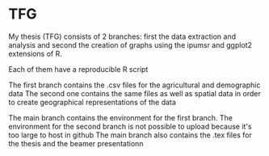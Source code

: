 # TFG

My thesis (TFG) consists of 2 branches: first the data extraction and analysis and second the creation of graphs using the ipumsr and ggplot2 extensions of R.

Each of them have a reproducible R script

The first branch contains the .csv files for the agricultural and demographic data
The second one contains the same files as well as spatial data in order to create geographical representations of the data

The main branch contains the environment for the first branch. The environment for the second branch is not possible to upload because it's too large to host in github
The main branch also contains the .tex files for the thesis and the beamer presentationn
